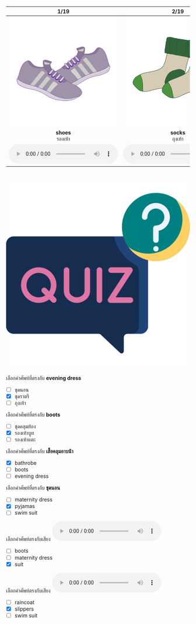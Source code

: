 <div class="carrousel">


|1/19|2/19|3/19|4/19|5/19|6/19|7/19|8/19|9/19|10/19|11/19|12/19|13/19|14/19|15/19|16/19|17/19|18/19|19/19|
| :----: | :----: | :----: | :----: | :----: | :----: | :----: | :----: | :----: | :----: | :----: | :----: | :----: | :----: | :----: | :----: | :----: | :----: | :----: |
|![](/media/img/clothes__shoes.svg)|![](/media/img/clothes__socks.svg)|![](/media/img/clothes__belt.svg)|![](/media/img/clothes__skirt.svg)|![](/media/img/clothes__shorts.svg)|![](/media/img/clothes__maternity&#x20;dress.svg)|![](/media/img/clothes__pyjamas.svg)|![](/media/img/clothes__slippers.svg)|![](/media/img/clothes__leggings.svg)|![](/media/img/clothes__bathrobe.svg)|![](/media/img/clothes__swim&#x20;suit.svg)|![](/media/img/clothes__jean.svg)|![](/media/img/clothes__boots.svg)|![](/media/img/clothes__underwear.svg)|![](/media/img/clothes__dress.svg)|![](/media/img/clothes__evening&#x20;dress.svg)|![](/media/img/clothes__diving&#x20;suit.svg)|![](/media/img/clothes__raincoat.svg)|![](/media/img/clothes__suit.svg)|
|**shoes**<br>รองเท้า|**socks**<br>ถุงเท้า|**belt**<br>เข็มขัด|**skirt**<br>กระโปรง|**shorts**<br>กางเกงขาสั้น|**maternity dress**<br>ชุดคลุมท้อง|**pyjamas**<br>ชุดนอน|**slippers**<br>รองเท้าแตะ|**leggings**<br>กางเกงเลกกิ้ง|**bathrobe**<br>เสื้อคลุมอาบน้ํา|**swim suit**<br>ชุดว่ายน้ํา|**jean**<br>ยีนส์|**boots**<br>รองเท้าบูท|**underwear**<br>ชุดชั้นใน|**dress**<br>ชุดกระโปรง|**evening dress**<br>ชุดราตรี|**diving suit**<br>ชุดดําน้ํา|**raincoat**<br>เสื้อกันฝน|**suit**<br>สูท|
|![](/media/audio/shoes.mp3)|![](/media/audio/socks.mp3)|![](/media/audio/belt.mp3)|![](/media/audio/skirt.mp3)|![](/media/audio/shorts.mp3)|![](/media/audio/maternity&#x20;dress.mp3)|![](/media/audio/pyjamas.mp3)|![](/media/audio/slippers.mp3)|![](/media/audio/leggings.mp3)|![](/media/audio/bathrobe.mp3)|![](/media/audio/swim&#x20;suit.mp3)|![](/media/audio/jean.mp3)|![](/media/audio/boots.mp3)|![](/media/audio/underwear.mp3)|![](/media/audio/dress.mp3)|![](/media/audio/evening&#x20;dress.mp3)|![](/media/audio/diving&#x20;suit.mp3)|![](/media/audio/raincoat.mp3)|![](/media/audio/suit.mp3)|

</div>



# ![icon](/media/icons/quiz.svg) 


 เลือกคำศัพท์ที่ตรงกับ **evening dress**
 - [ ] ชุดนอน
 - [x] ชุดราตรี
 - [ ] ถุงเท้า

 เลือกคำศัพท์ที่ตรงกับ **boots**
 - [ ] ชุดคลุมท้อง
 - [x] รองเท้าบูท
 - [ ] รองเท้าแตะ

 เลือกคำศัพท์ที่ตรงกับ **เสื้อคลุมอาบน้ํา**
 - [x] bathrobe
 - [ ] boots
 - [ ] evening dress

 เลือกคำศัพท์ที่ตรงกับ **ชุดนอน**
 - [ ] maternity dress
 - [x] pyjamas
 - [ ] swim suit

 เลือกคำศัพท์ตรงกับเสียง ![](/media/audio/suit.mp3) 
 - [ ] boots
 - [ ] maternity dress
 - [x] suit

 เลือกคำศัพท์ตรงกับเสียง ![](/media/audio/slippers.mp3) 
 - [ ] raincoat
 - [x] slippers
 - [ ] swim suit
